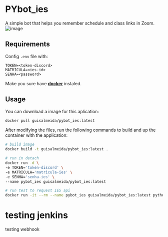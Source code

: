 # PYbot_ies
A simple bot that helps you remember schedule and class links in Zoom.
![image](https://user-images.githubusercontent.com/45276342/141849794-e38ae96e-c60e-4301-a8c6-4b5a32a885fe.png)

## Requirements
Config `.env` file with:
```
TOKEN=<token-discord>
MATRICULA=<ies-id>
SENHA=<password>
```

Make you sure have [**docker**](https://www.docker.com/) instaled.

## Usage
You can download a image for this aplication:
```sh
docker pull guisalmeida/pybot_ies:latest
```

After modifying the files, run the following commands to build and up the container with the application:
```sh
# build image
docker build -t guisalmeida/pybot_ies:latest .

# run in detach
docker run -d \
-e TOKEN='token-discord' \
-e MATRICULA='matricula-ies' \
-e SENHA='senha-ies' \
--name pybot_ies guisalmeida/pybot_ies:latest

# run test to request IES api
docker run -it --rm --name pybot_ies guisalmeida/pybot_ies:latest python utils.py
```
# testing jenkins
testing webhook
